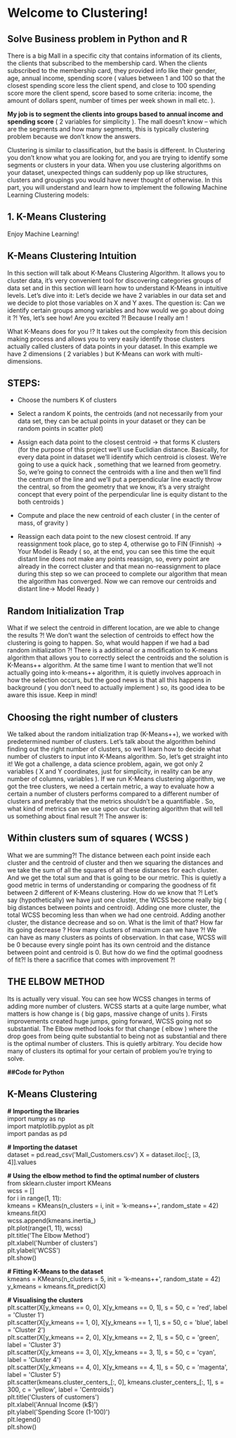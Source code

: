 # Welcome to Clustering!



Solve Business problem in Python and R
---
	
   There is a big Mall in a specific city that contains information of its clients, the clients that subscribed to the membership card.
When the clients subscribed to the membership card, they provided info like their gender, age, annual income, spending score ( values
between 1 and 100 so that the closest spending score less the client spend, and close to 100 spending score more the client spend, 
score based to some criteria: income, the amount of dollars spent, number of times per week shown in mall etc. ).
	
   **My job is to segment the clients into groups based to annual income and spending score** ( 2 variables for simplicity ).
The mall doesn’t know – which are the segments and how many segments, this is typically clustering problem because we don’t know the answers.

Clustering is similar to classification, but the basis is different. In Clustering you don’t know what you are looking for, and you are
 trying to identify some segments or clusters in your data. When you use clustering algorithms on your dataset, unexpected things can 
 suddenly pop up like structures, clusters and groupings you would have never thought of otherwise.
In this part, you will understand and learn how to implement the following Machine Learning Clustering models:

## 1.	K-Means Clustering

Enjoy Machine Learning!

## K-Means Clustering Intuition

   In this section will talk about K-Means Clustering Algorithm. It allows you to cluster data, it’s very convenient tool for discovering
categories groups of data set and in this section will learn how to understand K-Means in intuitive levels. Let’s dive into it:
Let’s decide we have 2 variables in our data set and we decide to plot those variables on X and Y axes. The question is: 
	Can we identify certain groups among variables and how would we go about doing it ?!
Yes, let’s see how! Are you excited ?! Because I really am !

   What K-Means does for you !? It takes out the complexity from this decision making process and allows you to very easily identify those 
clusters actually called clusters of data points in your dataset. In this example we have 2 dimensions ( 2 variables ) but K-Means can
work with multi-dimensions.


## STEPS:


 *	Choose the numbers K of clusters

 *	Select a random K points, the centroids (and  not necessarily from your data set, they can be actual points in your dataset or they can be random points in scatter plot)

 *	Assign each data point to the closest centroid -> that forms K clusters (for the purpose of this project we’ll use Euclidian distance. Basically, for every data point in dataset we’ll identify which centroid is closest. We’re going to use a quick hack , something that we learned from geometry. So, we’re going to connect the centroids with a line and then we’ll find the centrum of the line and  we’ll put a perpendicular line exactly throw the central, so from the geometry that we know, it’s a very straight concept that every point of the perpendicular line is equity distant to the both centroids )
 
 *	Compute and place the new centroid of each cluster ( in the center of mass, of gravity )

 *	Reassign each data point to the new closest centroid. If any reassignment took place, go to step 4, otherwise go to FIN (Finnish) -> Your Model is Ready ( so, at the end, you can see this time the equit distant line does not make any points reassign, so, every point are already in the correct cluster and that mean no-reassignment  to place during this step so we can proceed to complete our algorithm that mean the algorithm has converged. Now we can remove our centroids and distant line-> Model Ready )


## Random Initialization Trap
	
   What if we select the centroid in different location, are we able to change the results ?! We don’t want the selection of centroids to effect how the clustering is going  to happen. So, what would happen if we had a bad random initialization ?! There is a additional or a modification to K-means algorithm that allows you to correctly select the centroids and the solution is K-Means++ algorithm.  At the same time I want to mention that we’ll not actually going into k-means++ algorithm, it is quietly involves approach in how the selection occurs, but the good news is that all this happens in background ( you don’t need to actually implement ) so, its good idea to be aware this issue. Keep in mind! 

## Choosing the right number of clusters
	
   We talked about the random initialization trap (K-Means++), we worked with predetermined number of clusters. Let’s talk about the algorithm behind finding out the right number of clusters, so we’ll learn how to decide what number of clusters to input into K-Means algorithm.
   So, let’s get straight into it! We got a challenge, a data science problem, again, we got only 2 variables ( X and Y coordinates, just for simplicity, in reality can be any number of columns, variables ). If we run K-Means clustering algorithm, we got the tree clusters, we need a certain metric, a way to evaluate how a certain a number of clusters performs compared to a different number of clusters and preferably that the metrics shouldn’t be a quantifiable  . So, what kind of metrics can we use upon our clustering algorithm that will tell us something about final result ?! The answer is:
	 
##   Within clusters sum of squares ( WCSS )
 

   What we are summing?! The distance between each point inside each cluster and the centroid of cluster and then we squaring the distances and we take the sum of all the squares of all these distances for each cluster. And we get the total sum and that is going to be our metric.
	This is quietly a good metric in terms of understanding or comparing the goodness of fit between 2 different of K-Means clustering. 
 	How do we know that ?! Let’s say (hypothetically) we have just one cluster, the WCSS become really big ( big distances between points and centroid). Adding one more cluster, the total WCSS becoming less than when we had one centroid. Adding another cluster, the distance decrease and so on.
	What is the limit of that? How far its going decrease ? How many clusters of maximum can we have ?! We can have as many clusters as points of observation. In that case, WCSS will be 0 because every single point has its own centroid and the distance between point and centroid is 0. 
	But how do we find the optimal goodness of fit?! Is there a sacrifice that comes with improvement ?!
	
	
## THE ELBOW METHOD 
	
	
   Its is actually very visual. You can see how WCSS changes in terms of adding more number of clusters. WCSS starts at a quite large number, what matters is how change is ( big gaps, massive change of units ). Firsts improvements created huge jumps, going forward, WCSS going not so substantial.  The Elbow method looks for that change ( elbow ) where the drop goes from being quite substantial to being not as substantial and there is the optimal number of clusters. This is quietly arbitrary. You decide how many of clusters its optimal for your certain of problem you’re trying to solve.

**##Code for Python**
		
## K-Means Clustering

**# Importing the libraries**    
import numpy as np  
import matplotlib.pyplot as plt  
import pandas as pd  

**# Importing the dataset**  
dataset = pd.read_csv('Mall_Customers.csv')
X = dataset.iloc[:, [3, 4]].values

**# Using the elbow method to find the optimal number of clusters**  
from sklearn.cluster import KMeans  
wcss = []  
for i in range(1, 11):  
    kmeans = KMeans(n_clusters = i, init = 'k-means++', random_state = 42)  
    kmeans.fit(X)  
    wcss.append(kmeans.inertia_)  
plt.plot(range(1, 11), wcss)  
plt.title('The Elbow Method')  
plt.xlabel('Number of clusters')  
plt.ylabel('WCSS')  
plt.show()  

**# Fitting K-Means to the dataset**  
kmeans = KMeans(n_clusters = 5, init = 'k-means++', random_state = 42)
y_kmeans = kmeans.fit_predict(X)

**# Visualising the clusters**  
plt.scatter(X[y_kmeans == 0, 0], X[y_kmeans == 0, 1], s = 50, c = 'red', label = 'Cluster 1')  
plt.scatter(X[y_kmeans == 1, 0], X[y_kmeans == 1, 1], s = 50, c = 'blue', label = 'Cluster 2')  
plt.scatter(X[y_kmeans == 2, 0], X[y_kmeans == 2, 1], s = 50, c = 'green', label = 'Cluster 3')  
plt.scatter(X[y_kmeans == 3, 0], X[y_kmeans == 3, 1], s = 50, c = 'cyan', label = 'Cluster 4')  
plt.scatter(X[y_kmeans == 4, 0], X[y_kmeans == 4, 1], s = 50, c = 'magenta', label = 'Cluster 5')  
plt.scatter(kmeans.cluster_centers_[:, 0], kmeans.cluster_centers_[:, 1], s = 300, c = 'yellow', label = 'Centroids')  
plt.title('Clusters of customers')  
plt.xlabel('Annual Income (k$)')  
plt.ylabel('Spending Score (1-100)')  
plt.legend()  
plt.show()  


